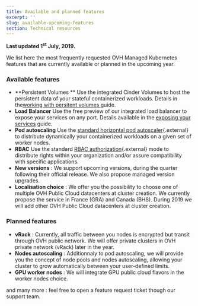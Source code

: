 ```yaml
---
title: Available and planned features
excerpt: ''
slug: available-upcoming-features
section: Technical resources
---
```


**Last updated 1<sup>st</sup> July, 2019.**

We list here the most frequently requested OVH Managed Kubernetes features that are currently available or planned in the upcoming year.

### Available features

- **Persistent Volumes ** Use the integrated Cinder Volumes to host the persistent data of your stateful containerized workloads. Details in the[working with persitent volumes ](../ovh-kubernetes-persistent-volumes/) guide.
- **Load Balancer** Use the free preview of our integrated load balancer to expose your services on any port. Details available in the [exposing your services](../using-lb/) guide.
- **Pod autoscaling** Use the  [standard horizontal pod autoscaler](https://kubernetes.io/docs/tasks/run-application/horizontal-pod-autoscale/){.external} to distribute dynamically your containerized workloads on a given set of worker nodes.
- **RBAC** Use the standard [RBAC authorization](https://kubernetes.io/docs/reference/access-authn-authz/rbac/){.external} mode to distribute rights within your organization and/or assure compatibility with specific applications.
- **New versions** : We support upcoming versions, during the quarter following their official release. We also propose managed version upgrades.
- **Localisation choice** : We offer you the possibility to choose one of multiple OVH Public Cloud datacenters at cluster creation. We currently propose the service in France (GRA) and Canada (BHS). During 2019 we will add other OVH Public Cloud datacenters at cluster creation.

### Planned features

- **vRack** : Currently, all traffic between you nodes is encrypted but transit through OVH public network. We will offer private clusters in OVH private network (vRack) later in the year.
- **Nodes autoscaling** : Additionnaly to pod autoscaling, we will provide you the concept of node pools and nodes autoscaling, allowing your cluster to grow automatically between your user-defined limits.
- **GPU worker nodes** : We will integrate GPU public cloud flavors in the worker nodes choice.

and many more : feel free to open a feature request ticket though our support team.
